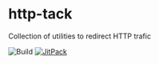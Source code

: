 # http-tack
Collection of utilities to redirect HTTP trafic

![Build](https://github.com/lernejo/http-tack/workflows/Build/badge.svg)
[![JitPack](https://jitpack.io/v/lernejo/http-tack.svg)](https://jitpack.io/#lernejo/http-tack)
